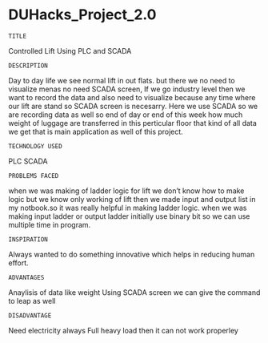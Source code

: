 # DUHacks_Project_2.0

``TITLE``

Controlled Lift Using PLC and SCADA

``DESCRIPTION``

Day to day life we see normal lift in out flats. but there we no need to visualize menas no need SCADA screen, If we go industry level then we want to record the data and also need to visualize because any time where our lift are stand so SCADA screen is necesarry. Here we use SCADA so we are recording data as well so end of day or end of this week how much weight of luggage are transferred in this perticular floor that kind of all data we get that is main application as well of this project.

``TECHNOLOGY USED``

PLC
SCADA

``PROBLEMS FACED``

when we was making of ladder logic for lift we don’t know  how to make logic but we know only working of lift  then we made input and output  list in my notbook.so it was really helpful in making ladder logic. when we was making input ladder  or output ladder initially use binary bit so we can use multiple time in program.

``INSPIRATION``
 
Always wanted to do something innovative which helps in reducing human effort.

``ADVANTAGES``

Anaylisis of data like weight
Using SCADA screen we can give the command to leap as well

``DISADVANTAGE``

Need electricity always
Full heavy load then it can not work properley
